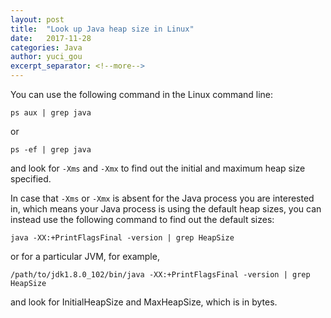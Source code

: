 ```yaml
---
layout: post
title:  "Look up Java heap size in Linux"
date:   2017-11-28
categories: Java
author: yuci_gou
excerpt_separator: <!--more-->
---
```


You can use the following command in the Linux command line:

    ps aux | grep java

or

    ps -ef | grep java

and look for `-Xms` and `-Xmx` to find out the initial and maximum heap size specified.

<!--more-->

In case that `-Xms` or `-Xmx` is absent for the Java process you are interested in, which means your Java process is using the default heap sizes, you can instead use the following command to find out the default sizes:

    java -XX:+PrintFlagsFinal -version | grep HeapSize

or for a particular JVM, for example,

    /path/to/jdk1.8.0_102/bin/java -XX:+PrintFlagsFinal -version | grep HeapSize

and look for InitialHeapSize and MaxHeapSize, which is in bytes.
